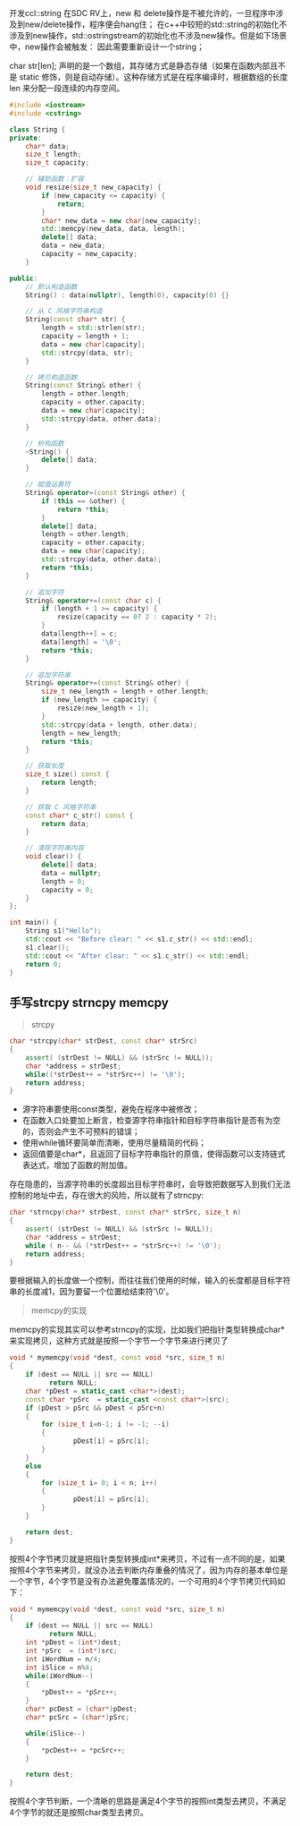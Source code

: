开发ccl::string
在SDC RV上，new 和 delete操作是不被允许的，一旦程序中涉及到new/delete操作，程序便会hang住；
在c++中较短的std::string的初始化不涉及到new操作，std::ostringstream的初始化也不涉及new操作。但是如下场景中，new操作会被触发：
因此需要重新设计一个string；

char str[len]; 声明的是一个数组，其存储方式是静态存储（如果在函数内部且不是 static 修饰，则是自动存储）。这种存储方式是在程序编译时，根据数组的长度 len 来分配一段连续的内存空间。


```cpp
#include <iostream>
#include <cstring>

class String {
private:
    char* data;
    size_t length;
    size_t capacity;

    // 辅助函数：扩容
    void resize(size_t new_capacity) {
        if (new_capacity <= capacity) {
            return;
        }
        char* new_data = new char[new_capacity];
        std::memcpy(new_data, data, length);
        delete[] data;
        data = new_data;
        capacity = new_capacity;
    }

public:
    // 默认构造函数
    String() : data(nullptr), length(0), capacity(0) {}

    // 从 C 风格字符串构造
    String(const char* str) {
        length = std::strlen(str);
        capacity = length + 1;
        data = new char[capacity];
        std::strcpy(data, str);
    }

    // 拷贝构造函数
    String(const String& other) {
        length = other.length;
        capacity = other.capacity;
        data = new char[capacity];
        std::strcpy(data, other.data);
    }

    // 析构函数
    ~String() {
        delete[] data;
    }

    // 赋值运算符
    String& operator=(const String& other) {
        if (this == &other) {
            return *this;
        }
        delete[] data;
        length = other.length;
        capacity = other.capacity;
        data = new char[capacity];
        std::strcpy(data, other.data);
        return *this;
    }

    // 追加字符
    String& operator+=(const char c) {
        if (length + 1 >= capacity) {
            resize(capacity == 0? 2 : capacity * 2);
        }
        data[length++] = c;
        data[length] = '\0';
        return *this;
    }

    // 追加字符串
    String& operator+=(const String& other) {
        size_t new_length = length + other.length;
        if (new_length >= capacity) {
            resize(new_length + 1);
        }
        std::strcpy(data + length, other.data);
        length = new_length;
        return *this;
    }

    // 获取长度
    size_t size() const {
        return length;
    }

    // 获取 C 风格字符串
    const char* c_str() const {
        return data;
    }

    // 清除字符串内容
    void clear() {
        delete[] data;
        data = nullptr;
        length = 0;
        capacity = 0;
    }
};

int main() {
    String s1("Hello");
    std::cout << "Before clear: " << s1.c_str() << std::endl;
    s1.clear();
    std::cout << "After clear: " << s1.c_str() << std::endl;
    return 0;
}
```

## 手写strcpy strncpy memcpy

> strcpy

```cpp
char *strcpy(char* strDest, const char* strSrc)
{
    assert( (strDest != NULL) && (strSrc != NULL));
    char *address = strDest;
    while((*strDest++ = *strSrc++) != '\0');
    return address;
}
```

+ 源字符串要使用const类型，避免在程序中被修改；
+ 在函数入口处要加上断言，检查源字符串指针和目标字符串指针是否有为空的，否则会产生不可预料的错误；
+ 使用while循环要简单而清晰，使用尽量精简的代码；
+ 返回值要是char*，且返回了目标字符串指针的原值，使得函数可以支持链式表达式，增加了函数的附加值。

存在隐患的，当源字符串的长度超出目标字符串时，会导致把数据写入到我们无法控制的地址中去，存在很大的风险，所以就有了strncpy:

```cpp
char *strncpy(char* strDest, const char* strSrc, size_t n)
{
    assert( (strDest != NULL) && (strSrc != NULL));
    char *address = strDest;
    while ( n-- && (*strDest++ = *strSrc++) != '\0');
    return address;
}
```
要根据输入的长度做一个控制，而往往我们使用的时候，输入的长度都是目标字符串的长度减1，因为要留一个位置给结束符'\0'。

> memcpy的实现

memcpy的实现其实可以参考strncpy的实现，比如我们把指针类型转换成char*来实现拷贝，这种方式就是按照一个字节一个字节来进行拷贝了

```cpp
void * mymemcpy(void *dest, const void *src, size_t n)
{
    if (dest == NULL || src == NULL)
          return NULL;
    char *pDest = static_cast <char*>(dest);
    const char *pSrc  = static_cast <const char*>(src);
    if (pDest > pSrc && pDest < pSrc+n)
    {
        for (size_t i=n-1; i != -1; --i)
        {
                pDest[i] = pSrc[i];
        }
    }
    else
    {
        for (size_t i= 0; i < n; i++)
        {
                pDest[i] = pSrc[i];
        }
    }

    return dest;
}
```

按照4个字节拷贝就是把指针类型转换成int*来拷贝，不过有一点不同的是，如果按照4个字节来拷贝，就没办法去判断内存重叠的情况了，因为内存的基本单位是一个字节，4个字节是没有办法避免覆盖情况的，一个可用的4个字节拷贝代码如下：

```cpp
void * mymemcpy(void *dest, const void *src, size_t n)
{
    if (dest == NULL || src == NULL)
          return NULL;
    int *pDest = (int*)dest;
    int *pSrc  = (int*)src;
    int iWordNum = n/4;
    int iSlice = n%4;
    while(iWordNum--)
    {
        *pDest++ = *pSrc++;
    }
    char* pcDest = (char*)pDest;
    char* pcSrc = (char*)pSrc;

    while(iSlice--)
    {
        *pcDest++ = *pcSrc++;
    }

    return dest;
}
```
按照4个字节判断，一个清晰的思路是满足4个字节的按照int类型去拷贝，不满足4个字节的就还是按照char类型去拷贝。



